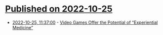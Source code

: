 # [Published on 2022-10-25](index.md)

* [2022-10-25, 11:37:00](https://soylentnews.org/article.pl?sid=22/10/24/1748235&from=rss) - [Video Games Offer the Potential of “Experiential Medicine”](https://soylentnews.org/article.pl?sid=22/10/24/1748235&from=rss)
